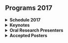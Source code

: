 ## Programs 2017

<details><summary><b>Schedule 2017</b></summary>


<table>
    <thead>
        <tr>
            <th>Time</th>
            <th>Program</th>
        </tr>
    </thead>
    <tbody>
        <tr>
            <td>1:00 - 1:05 pm</td>
            <td>Introduction</td>
        </tr>
        <tr>
            <td>1:25 - 1:55 pm</td>
            <td>Keynote Address</td>
        </tr>
        <tr>
            <td>1:55 - 2:15 pm</td>
            <td>Oral Session 1</td>
        </tr>
        <tr>
            <td>2:15 - 4:15 pm</td>
            <td>Keynote Address</td>
        </tr>
        <tr>
            <td>4:15 - 4:35 pm</td>
            <td>Poster Session &amp; Coffee Break</td>
        </tr>
        <tr>
            <td>4:35 - 5:05 pm</td>
            <td>Keynote Address</td>
        </tr>
        <tr>
            <td>5:05 - 5:25 pm</td>
            <td>Oral Session 2</td>
        </tr>
        <tr>
            <td>5:25 - 5:55 pm</td>
            <td>Keynote Address</td>
        </tr>
        <tr>
            <td>5:55 - 6:00 pm</td>
            <td>Panel</td>
        </tr>
        <tr>
            <td>6:00 - 6:30 pm</td>
            <td>Closing Remarks</td>
        </tr>
        <tr>
            <td>6:30 - 9:00 pm</td>
            <td>Dinner</td>
        </tr>
    </tbody>
</table>
</details>

<details><summary><b>Keynotes</b></summary>

<table>
    <thead>
        <tr>
            <th>Speakers</th>
            <th>Bio</th>
        </tr>
    </thead>
    <tbody>
        <tr>
            <td>
                <a href="https://sites.google.com/site/cwamainadekut/" target="_blank" rel="noopener">Ciira Maina</a>,
                Dedan Kimathi University of Technology<br><em>Leveraging Machine Learning, Low Cost Devices and Open
                    Science for Impact in the Developing World: An Example In Ecology</em>
            </td>
            <td>Ciira Maina graduated from the University of Nairobi, Kenya with a Bsc. degree in Electrical Engineering
                (First class honors) in 2007 and with a Ph.D. from Drexel University in Philadelphia, USA in September
                2011. At Drexel he was a member of the Adaptive Signal Processing and Information Theory Research Group
                where he conducted research on robust speech processing. Between October 2011 and August 2013 he was a
                postdoctoral researcher in computational Biology working with Prof. Magnus Rattray and Prof. Neil
                Lawrence at the University of Sheffield. Since September 2013 he has been a Lecturer in Electrical
                Engineering at Dedan Kimathi University of Technology in Nyeri, Kenya where he conducts research on
                bioacoustic approaches to environmental monitoring, sensor systems for livestock monitoring and novel
                approaches to electrical engineering instruction. In addition he serves on the organising committee for
                Data Science Africa, an organisation that runs an annual data science and machine learning summer school
                and workshop in Africa.</td>
        </tr>
        <tr>
            <td>
                <a href="http://www.imperial.ac.uk/people/d.belgrave" target="_blank" rel="noopener">Danielle
                    Belgrave</a>, Microsoft Research<br><em>Machine Learning for Personalised Health</em>
            </td>
            <td>Danielle Belgrave is a Researcher at Microsoft Research Cambridge. She also holds a tenured Research
                Fellowship (Assistant Professor) at Imperial College London. Her research focuses on developing
                probabilistic and causal graphical modelling frameworks to understand disease progression over time. The
                aim of this research is to use machine learning to identify distinct subtypes of disease evolution
                (endotypes) and to understand the underlying mechanisms of these subtypes so as to develop personalized
                disease management strategies. She has a BSc in Business Mathematics and Statistics from the London
                School of Economics and an MSc in Statistics from University College London. She was awarded a Microsoft
                PhD Scholarship to complete her PhD in Statistics and Machine Learning applied to Health (2010-2013) at
                The University of Manchester. She received a Medical Research Council (UK) Career Development Award in
                Biostatistics (2015 – 2020) for the project “Unified probabilistic latent variable modelling strategies
                to accelerate endotype discovery in longitudinal studies”.</td>
        </tr>
        <tr>
            <td>
                <a href="https://www.linkedin.com/in/dolaoseb/" target="_blank" rel="noopener">Debo Olaosebikan</a>,
                Gigster<br><em>How to Automate the Creation of Software</em>
            </td>
            <td>Debo is co-founder and CTO of
                <a href="https://gigster.com/" target="_blank" rel="noopener">Gigster</a>, a software development
                marketplace that seeks to automate the creation and delivery of software while creating a productive
                workplace of the future for engineers. Gigster logs data about code, projects, and people throughout the
                software development lifecycle and uses patterns in that data to drive increases in reliability and
                efficiency. Gigster aims to apply machine learning to challenging problems like software cost and time
                estimation, optimal team formation, predicting the future (risk) on projects, and ultimately code
                generation. Gigster is backed by Andreessen Horowitz, Redpoint, Y Combinator, and Greylock.Debo has
                founded multiple marketplace, energy, and data startups. He is on leave from a physics PhD at Cornell
                where he worked on silicon nanophotonics and theoretical physics. He was once a radio featured musician
                and was the young Nigerian scientist of 2011. Debo advises startups and helps young founders as a Thiel
                Fellowship mentor.
            </td>
        </tr>
        <tr>
            <td>
                <a href="https://habengirma.com/" target="_blank" rel="noopener">Haben Girma</a>, Harvard Law
                School<br><em>Disability and Innovation: the benefits of universal design</em>
            </td>
            <td>The first Deafblind person to graduate from Harvard Law School, Haben Girma advocates for equal
                opportunities for people with disabilities. President Obama named her a White House Champion of Change,
                and Forbes recognized her in Forbes 30 Under 30. Haben travels the world consulting and public speaking,
                teaching clients the benefits of fully accessible products and services. Haben is a talented storyteller
                who helps people frame difference as an asset. She resisted society’s low expectations, choosing to
                create her own pioneering story. Because of her disability rights advocacy she has been honored by
                President Obama, President Clinton, and many others. Haben is also writing a memoir that will be
                published by Grand Central Publishing in 2019.</td>
        </tr>
    </tbody>
</table>
</details>

<details><summary><b>Oral Research Presenters</b></summary>

</table>
<h2 id="oral-research-presenters">Oral Research Presenters</h2>
<table>
    <thead>
        <tr>
            <th>Researcher</th>
            <th>Abstract</th>
        </tr>
    </thead>
    <tbody>
        <tr>
            <td>Bonolo Mathibel<br>IBM Research Africa</td>
            <td><em>Towards Impactful Artificial Intelligence on the African Continent</em><br>In recent years, machine
                learning has been applied to solve diverse sets of challenges on the African continent. This includes
                reducing road traffic congestion in the face of failing road infrastructure in South Africa, drought
                modeling in the Horn of Africa, transfer learning for cassava disease detection in sub-Saharan Africa,
                and galaxy count extraction from radio telescopes. The vast majority of research conducted in the field
                of Artificial Intelligence (AI) occurs outside of the African continent, and the few studies that have
                been applied to the African context are based on bespoke datasets generated to solve the problem at
                hand. We therefore propose three pillars of representation that are foundational to achieving impactful,
                sustainable, and scalable AI research and product development for and on the African continent. Our aim
                is to increase the number of AI studies conducted in Africa and encourage researchers and AI
                practitioners to consider both science and impact when selecting problems to work on.</td>
        </tr>
        <tr>
            <td>George W Musumba<br>Dedan Kimathi University of Technology</td>
            <td><em>Modelling Virtual Enterprises Using a Multi-Agent Systems Approach</em> <br> Nowadays enterprises
                work together towards a common goal by sharing responsibilities and profits as is the case for
                construction related projects. The construction sector’s potential contribution to the economic growth
                of developing countries can be enhanced if the challenges facing the sector that include delayed
                completion of projects, frequent collapse of buildings, lack of ethics, incompetent design, use of
                inappropriate materials, poor coordination and management of contractors are effectively addressed.
                These can be attributed to poor choice of partner enterprises for the tasks due to insufficient
                information available about them and lack of facilitation techniques. Selection of best partner among
                many for construction project is a Multi-Criteria Decision Making (MCDM) process. Existing MCDM
                techniques cannot be used to select right partners for construction projects. Fuzzy Analytical Hierarchy
                Process (FAHP) and Group Fuzzy Analytical Hierarchy Process (GFAHP), MCDM algorithms that learns partner
                attributes (machine learning technique incorporated), were designed and applied. A Multi-Agent
                Systems(MAS) approach was used for simulations. The approach provide efficient decision-making support
                for human beings using software agents. Results show that this technique is both efficient and
                effective. Validation of the system, carried out by stakeholders, show that it is approximately 99.7%
                accurate in the evaluation and selection of partners and partners&rsquo;s performance evaluation.</td>
        </tr>
        <tr>
            <td>Charles Onu<br>McGill University</td>
            <td><em>Saving Newborn Lives at Birth through Machine Learning</em> <br>Every year, 3 million newborns die
                within the first month of life. Birth asphyxia and other breathing-related conditions are a leading
                cause of mortality during the neonatal phase. Current diagnostic methods are too sophisticated in terms
                of equipment, required expertise, and general logistics. Consequently, early detection of asphyxia in
                newborns is very difficult in many parts of the world, especially in resource-poor settings. We are
                developing a machine learning system, dubbed Ubenwa, which enables diagnosis of asphyxia through
                automated analysis of the infant cry. Deployed via smartphone and wearable technology, Ubenwa will
                drastically reduce the time, cost and skill required to make accurate and potentially life-saving
                diagnoses.</td>
        </tr>
        <tr>
            <td>Ousmane Dia<br>ElementAI</td>
            <td><em>Adversarial Functionality-Preserving Training in the Malware Domain</em> <br>Multiple approaches of
                generating adversarial examples have been proposed to deceive deep neural networks into predicting an
                incorrect target for a given observation [1, 2, 4, 7, 8, 10]. Most of the existing techniques that deal
                with images involve either computing the gradients of a loss function with respect to the images pixels
                [3, 7, 10], or they inject some noise generally sampled from a random or a normal distribution [1, 4, 8]
                into a true case in the hope that the network will take an unexpected decision. While for images, the
                adversarial examples are generated in a way to be identical to the true cases, the precise locations of
                some details in a true image may still not be preserved in the perturbed one [2]. However, exact
                locations of those fine details are not usually important for perceptual image recognition or validation
                due to images high-entropy [6]. In Security, and specifically in malware detection, however, where the
                cases in hand usually consist of raw bytes or sequences of system calls, this rarely holds. In Security,
                being able to generate new examples that preserve the functionalities (or malignant properties) of some
                true cases is paramount due to the difficulty of gathering large enough quantities of data for modeling
                purposes. We posit that the reasons the adversary generated examples may not preserve such properties
                are because the noise that is injected into the true cases is not necessarily sampled within the
                manifold of the true cases or that the gradients that are exploited are not selected in the neighborhood
                of the true examples.<br>In this study, we explore a new approach of generating adversarial malware
                cases. We make use of variational autoencoders (VAEs) (similar in spirit to [5]) to generate
                functionality-preserving mutations of true malware and extend Stein variational gradient descent [7]
                where the distribution of the latent samples are approximated using the true cases data-generating
                distribution. We also provide two ways to assess that the generated cases are functionality-preserving
                mutations of true malware: 1) by sampling sequences of bytes from the (vector representation of the)
                adversarial cases that we validate using as Oracle the Cuckoo Sandbox [9], and 2) by comparing specific
                sections of our generated mutations against true cases of malware. Because our architecture is generic
                enough, we evaluate our approach further with existing work on adversarial training of images and audio
                and compare our results.</td>
        </tr>
        <tr>
            <td>Adji Bousso Dieng<br>Columbia University</td>
            <td><em>A Recurrent Neural Network with Long-Range Semantic Dependency</em><br> Language modeling is crucial
                to many NLP tasks. Applications include machine translation and speech recognition. Traditional n-gram
                and feed-forward neural network language models fail to capture long-range word dependencies. Previous
                work by Mikolov et al. has shown that adding context to a Recurrent Neural Network (RNN) language model
                is a promising direction to solve this issue. In this talk I will briefly review traditional language
                models and topic models before diving into the more recent contextual RNN-based language models. In
                particular, I will discuss the TopicRNN model, a RNN-based language model that captures long-range
                semantic dependencies using topic features. I will also highlight some results on word prediction and
                sentiment analysis using the TopicRNN model.</td>
        </tr>
        <tr>
            <td>Flora Ponjou Tasse<br>University of Cambridge</td>
            <td><em>ShapeSearch: A Generic Engine for 3D Models, Images, and Sketches</em><br>We present ShapeSearch, a
                generic search engine for shapes that supports queries such as 3D models, images, sketches, and text.
                Online repositories of images and 3D objects are growing at an exponential rate, used by growing
                communities of makers and artists. Moreover, the proliferation of Augmented Reality platforms is
                creating new communities of content creators and developers in need of 3D content. However, search
                features in the large 3D repositories are still limited to text. On the other hand, the research
                community has made significant progress in context-based shape retrieval, but current methods are
                typically limited to one modality such as images or sketches. We propose a generic search engine able to
                retrieve relevant shapes based on a wide range of modalities by leveraging the latest machine learning
                advances in Graphics, Vision, and NLP.</td>
        </tr>
    </tbody>
</table>
</details>

<details><summary><b>Accepted Posters</b></summary>

*(More posters will be added soon)*
1. AI Powered Process Improvement, Christine Custis*, NewPearl, Inc.

2. Morphological classification of Radio Sources and their Counterparts in Optical using Deep Machine Learning, Superviser: Prof R. Taylor, Wathela Alhassan*, University of Cape Town

3. Orchestra Mobile Crowdsensing and Computing Platform: A Roadmap for Further Development, Sando George*, Warsaw University of Technology; Maria Ganzha, Warsaw University of Technology; Marcin Paprzycki, Systems Research Institute, Polish Academy of Sciences

4. Using Dominant Sets for Data Association in Multi-Camera Tracking, Kedir Hamid Ahmed*, Ethiopian Biotechnology Institute

5. Churn Prediction using Structured Logical Knowledge and Convolutional Neural Networks, Gridach Mourad*, High Institute of Technology - Agadir

6. Evolving Realistic 3D Facial Expressions using Interactive Genetic Algorithms, Meareg Hailemariam*, Hanson Robotics/Labs iCog

7. Amharic-English Speech Translation, Michael Woldeyohannis*, Addis Ababa University, Addis Ababa, Ethiopia; Million Meshesha, Addis Ababa University; Laurent Besacier, LIG, Univ. Grenoble Alpes

8. Machine Learning Approach On Detection of Privilege Escalation Attacks in Android Smartphones, Bruno Ssekiwere*, Uganda Technology and Management University

9. A signature-based Denial of Service and Probe detector model based on data mining techniques, Claire Babirye*, Uganda Technology and Management University; Ernest Mwebaze, Uganda Technology and Management University

10. Modelling Virtual Enterprises Using a Multi-Agent Systems Approach, George Musumba*, Dedan Kimathi University of Technology

11. Behavioural Multi-Factor Authentication Using Keystroke Dynamics, Roy Henha Eyono*, University of Cape Town

12. Feature Extraction and Selection of Optical Galaxy Data, Roy Henha Eyono*, University of Cape Town

13. Compressive Sampling for Phenotype Classification, Eric Brooks*, Air Force

14. An iterative Dynamic Game Approach for Robust Deep Reinforcement Learning, Olalekan Ogunmolu*, University of Texas at Dallas; Nicholas Gans, UT Dallas; Tyler Summers, UT Dallas

15. Saving Newborn Lives at Birth through Machine Learning, Charles Onu*, McGill University

16. Predicting Road Traffic Accident Severity: A Small Case Study in South Africa, Mpho Mokoatle*, CSIR; Vukosi Marivate, CSIR

17. ShapeSearch: a generic search engine for 3D models, images and sketches, Flora Ponjou Tasse*, University of Cambridge

18. ZCal: Machine learning for calibrating radio interferometric data., Simphiwe Zitha*, Rhodes university & SKA-SA

19. A translation-based approach to the learning of the morphology of an under-resourced language, Tewodros Gebreselassie*, Addis Ababa University; Michael Gasser, Indiana University

20. Snake: a Stochastic Proximal Gradient Algorithm for Regularized Problems over Large Graphs, Adil SALIM*, Telecom ParisTech; Pascal BIANCHI, Telecom ParisTech; Walid HACHEM, Université Paris-Est Marne-la-Vallee

21. Orthographic Representation Learning for Modeling Dyslexia, HENRY WOLF VII*, University of Connecticut

22. Enhanced Robustness in Speech Emotion Recognition: using Acoustic and Linguistic Features, hana tisasu*, iCog-Labs

23. Semi-Supervised Learning in Brain Imaging Data for Classification of Schizophrenia, Tewodros Dagnew*, Università degli studi di milano

24. Language Guided Pixel-Space Planning, Emmanuel Kahembwe*, Edinburgh University

25. The UMD Neural Machine Translation Systemsat WMT17 Bandit Learning Task, kiante brantley*, The University of Maryland College Park

26. FPGA-Based CNN Processor Utilizing Parallel Feature Processing And Pseudo Parallel Memories, Muluken Hailesellasie*, Tennessee Tech.

27. Weakly Supervised Classification in High Energy Physics, Lucio Dery*, Stanford University

28. Prediction of neuropsychiatric conditions through switch detection in fluency tasks, Felipe Paula*, Federal University of Rio Grande do Sul - UFRGS; Rodrigo Wilkens, Université Catholique de Louvain - CENTAL; Marco Idiart, Federal University of Rio Grande do Sul - UFRGS; Aline Villavicencio, Federal University of Rio Grande do Sul - UFRGS

29. DETECTION OF ULCERS FROM CAPSULE ENDOSCOPIC IMAGES USING CONVOLUTIONAL NEURAL NETWORKS, Isa Nuruddeen*, Makerere University Uganda

30. Intelligent License Plate Recognition and Reporting, Yaecob Girmay Gezahegn, Addis Ababa University; Misgina Tsighe Hagos*, Ethiopian Biotechnology Institute; Dereje H.Mariam W.Gebreal, Addis Ababa University; Teklay GebreSlassie Zeferu, Addis Ababa University; G.agziabher Ngusse G.Tekle, Addis Ababa University; Yakob Kiros T.Haimanot, Mekelle University

31. MODELLING CONTEXT FOR A DEEP RECURRENT NEURAL NETWORK LANGUAGE MODEL, Linda Khumalo*, University of the Witwatersrand

32. Convolutional Sequence to Sequence Learning, Yann Dauphin*, Facebook

33. Integrating Attention Model into Hierarchical Recurrent Encoder-Decoder to Improve Dialogue Response Generation, Oluwatobi Olabiyi*, Capital One; Erik Mueller, Capital One

34. Advantages of Deep Learning Techniques on Grayscale Radiographs, Obioma Pelka*, University of Applied Sciences and Arts Dortmund

35. Hybrid Intelligent System for Lung Cancer Type Identification, yenatfanta Bayleyegn*, Ethiopian Biotechnology Institute; Kumudha Raimond, Karunya University

36. Towards impactful artificial intelligence on the African continent, Bonolo Mathibela*, IBM Research

37. Soft-biometrics Attributes Multi-Label Classification with Deep Residual Networks, Esube Bekele*, US Naval Research Lab; Wallace Lawson, Naval Research Laboratory

38. Learning an Interactive Attention Policy for Neural Machine Translation, Samee Ibraheem*, UC Berkeley

39. Ubiquitous Monitoring of Abnormal Respiratory Sounds, Justice Amoh*, Dartmouth College

40. Question Arbitration for Robot Task Learning, Kalesha Bullard*, Georgia Institute of Technology

41. Cluster-based Approach to Improve Affect Recognition from Passively Sensed Data, Mawulolo Ameko*, University of Virginia

42. Gaze and Voice as an Input Tool for Software Interfaces, Timothy Mwiti*, NORTHWESTERN UNIVERSITY

43. Transferring Agent Behaviors from Videos via Motion GANs, Ashley Edwards*, Georgia Institute of Technology; Charles Isbell, Georgia Institute of Technology

44. TopicRNN: A Recurrent Neural Network With Long-Range Semantic Dependency, Adji Bousso Dieng*, Columbia University

45. Probabilistic Multi-view based Diagnosis and Anomaly Detection of Sensors in Weather Station, Tadesse Zemicheal*, Oregon State University

46. Reinforcement Learning-based Simultaneous Translation with Final Verb Prediction, Alvin Grissom II*, Ursinus College

47. Towards a real-time in-seat activity tracker, Austin Little*, Georgia Institute of Technology

48. Robust Visual 6D Pose Tracking Using Learned Dense Data Association, Lanke Frank Tarimo Fu*, Independent Researcher (Formerly ETH Zurich)

49. An Ensemble-based Approach to Click-Through Rate Prediction for Promoted Listings at Etsy, Devin Guillory*, Etsy

50. Fluorescence Bioimaging of Organellar Network Evolution, Chinasa Okolo*, Pomona College

51. Intersectional Phenotypic and Demographic Evaluation of Gender Classification, Joy Buolamwini*, MIT

52. Generalizable Intention Prediction of Human Drivers at Intersections, Derek Phillips*, Stanford University

53. Application for Travel Grant, Samuel Fufa*, NA

54. Gender classification using facial components, Mayibongwe Bayana*, University of Kwazulu Natal

55. Noisy Expectation-Maximization: Applications and Generalizations, Osonde Osoba*, RAND Corporation

56. SEGCloud: Semantic Segmentation of 3D Point Clouds, Lyne Tchapmi*, Stanford University; Christopher Choy, Stanford University; Iro Armeni, Stanford University; JunYoung Gwak, Stanford University; Silvio Savarese, Stanford University

57. The Promise and Peril of Human Evaluation for Model Interpretability, Bernease Herman*, University of Washington

58. Adversarial Functionality-Preserving Training in the Malware Domain, Ousmane Dia*, ElementAI

59. Synchronized Video and Motion Capture Dataset and Quantitative Evaluation of Vision Based Skeleton Tracking Methods for Robotic Action Imitation, selamawet atnafu*, Bahirdar University

60. Constrained Dominant Sets with Applications in Computer Vision, Alemu Leulseged*, Ca’ Foscari University of Venice

61. Generalization Properties of Adaptive Gradient Methods in Machine Learning, Ashia Wilson*, UC Berkeley

62. Nods and Daps: Encouraging Gesture, Movement Rhythm & Motion that honors the black experience and in the creation of Data Sets that drive AI, Micah Morgan*, African American Art and Culture Complex

63. Collecting Data in VR For Generating Natural Language Descriptions of 3D Space, Danielle Olson*, MIT

64. AWE-CM Vectors: Augmenting Word Embeddings with a Clinical Metathesaurus, Mohamed Kane-Hassan

65. Convolutional Neural Networks for Breast Cancer Screening: Transfer Learning with Exponential Decay, Hiba CHOUGRAD

66. A comparison of the conditional inference survival forest model to random survival forests based on a simulation study as well on two applications with time-to-event data, Justine Nasajje

67. Automated detection of Malaria Parasites using CNN via Smartphones, Sanni Oluwatoyin Yetunde

68. Using Machine Learning to Detect Potential Child Suicide Bombers, Cisca Oladipo

69. Reducing Students Dropout Rate - A machine Learning Approach, Neema Mduma

70. Generating Natural Language Descriptions of Virtual Reality (VR) Spaces, Danielle Olson

71. Social Attention for Part-of-Speech Tagging, Taha Merghani

72. Automatic Radio Galaxy Classification using Deep Convolutional Neural Networks, Wathela Alhassan, University of Cape Town; R. Taylor, University of Cape Town, University of the Western Cape; Mattia Vaccari, University of the Western Cape

73. Dynamic Modelling of Cybercriminals Behaviour by Deep Neural Networks, Abiodun Modupe*

74. Big data clustering with the use of the random projection features reduction and collaborative Fuzzy C-Means, Dang Trong Hop, Hanoi University of Industry; Pham The Long, Le Quy Don Technical University; Ngo Thanh Long, Le Quy Don Technical University; Fadugba Jeremiah, FPT University

75. Orchestra Mobile Crowdsensing and Computing Platform: A Roadmap for Further Development, Sando George, Warsaw University of Technology; Maria Ganzha, Warsaw University of Technology; Marcin Paprzycki, Polish Academy of Sciences

76. An empirical experimental survey of application of Wilson’s edited Nearest Neighbour as a sampling and data reduction scheme to alleviate class imbalance problem, S. O. Folorunso, Olabisi Onabanjo University; A. B. Adeyemo, University of Ibadan

77. Luganda Text-to-Speech Machine, Irene Nandutu, Uganda Technology and Management University; Ernest Mwebaze, Makerere University

</details>
